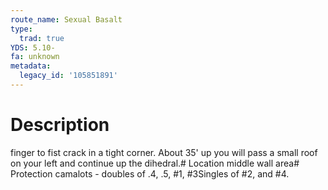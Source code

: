 ```yaml
---
route_name: Sexual Basalt
type:
  trad: true
YDS: 5.10-
fa: unknown
metadata:
  legacy_id: '105851891'
---
```

# Description
finger to fist crack in a tight corner. About 35' up you will pass a small roof on your left and continue up the dihedral.# Location
middle wall area# Protection
camalots - doubles of .4, .5, #1, #3Singles of #2, and #4.